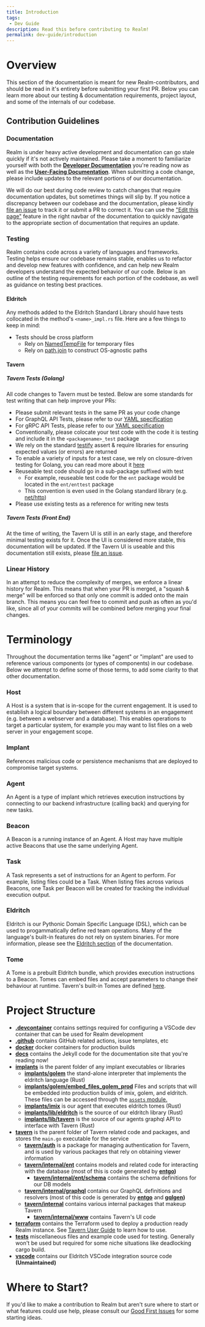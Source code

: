 ```yaml
---
title: Introduction
tags:
 - Dev Guide
description: Read this before contributing to Realm!
permalink: dev-guide/introduction
---
```

# Overview
This section of the documentation is meant for new Realm-contributors, and should be read in it's entirety before submitting your first PR. Below you can learn more about our testing & documentation requirements, project layout, and some of the internals of our codebase.

## Contribution Guidelines

### Documentation
Realm is under heavy active development and documentation can go stale quickly if it's not actively maintained. Please take a moment to familiarize yourself with both the **[Developer Documentation](/dev-guide)** you're reading now as well as the **[User-Facing Documentation](/user-guide)**. When submitting a code change, please include updates to the relevant portions of our documentation.

We will do our best during code review to catch changes that require documentation updates, but sometimes things will slip by. If you notice a discrepancy between our codebase and the documentation, please kindly [file an issue](https://github.com/spellshift/realm/issues/new?labels=documentation&title=Documentation%20Discrepancy:&body=Please%20include%20the%20location%20of%20the%20inaccurate%20documentation%20and%20a%20helpful%20description%20of%20what%20needs%20improvement.) to track it or submit a PR to correct it. You can use the ["Edit this page"](https://github.com/spellshift/realm/edit/main/docs/_docs/dev-guide/introduction.md) feature in the right navbar of the documentation to quickly navigate to the appropriate section of documentation that requires an update.

### Testing

Realm contains code across a variety of languages and frameworks. Testing helps ensure our codebase remains stable, enables us to refactor and develop new features with confidence, and can help new Realm developers understand the expected behavior of our code. Below is an outline of the testing requirements for each portion of the codebase, as well as guidance on testing best practices.

#### Eldritch

Any methods added to the Eldritch Standard Library should have tests collocated in the method's `<name>_impl.rs` file. Here are a few things to keep in mind:
* Tests should be cross platform
    * Rely on [NamedTempFile](https://docs.rs/tempfile/1.1.1/tempfile/struct.NamedTempFile.html) for temporary files
    * Rely on [path.join](https://doc.rust-lang.org/stable/std/path/struct.Path.html) to construct OS-agnostic paths

#### Tavern

##### Tavern Tests (Golang)
All code changes to Tavern must be tested. Below are some standards for test writing that can help improve your PRs:
* Please submit relevant tests in the same PR as your code change
* For GraphQL API Tests, please refer to our [YAML specification](/dev-guide/tavern#yaml-test-reference-graphql)
* For gRPC API Tests, please refer to our [YAML specification](/dev-guide/tavern#yaml-test-reference-grpc)
* Conventionally, please colocate your test code with the code it is testing and include it in the `<packagename>_test` package
* We rely on the standard [testify](https://github.com/stretchr/testify) assert & require libraries for ensuring expected values (or errors) are returned
* To enable a variety of inputs for a test case, we rely on closure-driven testing for Golang, you can read more about it [here](https://medium.com/@cep21/closure-driven-tests-an-alternative-style-to-table-driven-tests-in-go-628a41497e5e)
* Reuseable test code should go in a sub-package suffixed with test
    * For example, reuseable test code for the `ent` package would be located in the `ent/enttest` package
    * This convention is even used in the Golang standard library (e.g. [net/http](https://pkg.go.dev/net/http/httptest))
* Please use existing tests as a reference for writing new tests

##### Tavern Tests (Front End)
At the time of writing, the Tavern UI is still in an early stage, and therefore minimal testing exists for it. Once the UI is considered more stable, this documentation will be updated. If the Tavern UI is useable and this documentation still exists, please [file an issue](https://github.com/spellshift/realm/issues/new?labels=documentation&title=Documentation%20Discrepancy:&body=Please%20include%20the%20location%20of%20the%20inaccurate%20documentation%20and%20a%20helpful%20description%20of%20what%20needs%20improvement.).

### Linear History

In an attempt to reduce the complexity of merges, we enforce a linear history for Realm. This means that when your PR is merged, a "squash & merge" will be enforced so that only one commit is added onto the main branch. This means you can feel free to commit and push as often as you'd like, since all of your commits will be combined before merging your final changes.

# Terminology

Throughout the documentation terms like "agent" or "implant" are used to reference various components (or types of components) in our codebase. Below we attempt to define some of those terms, to add some clarity to that other documentation.

### Host
A Host is a system that is in-scope for the current engagement. It is used to establish a logical boundary between different systems in an engagement (e.g. between a webserver and a database). This enables operations to target a particular system, for example you may want to list files on a web server in your engagement scope.

### Implant
References malicious code or persistence mechanisms that are deployed to compromise target systems.

### Agent
An Agent is a type of implant which retrieves execution instructions by connecting to our backend infrastructure (calling back) and querying for new tasks.

### Beacon
A Beacon is a running instance of an Agent. A Host may have multiple active Beacons that use the same underlying Agent.

### Task
A Task represents a set of instructions for an Agent to perform. For example, listing files could be a Task. When listing files across various Beacons, one Task per Beacon will be created for tracking the individual execution output.

### Eldritch
Eldritch is our Pythonic Domain Specific Language (DSL), which can be used to progammatically define red team operations. Many of the language's built-in features do not rely on system binaries. For more information, please see the [Eldritch section](/user-guide/eldritch) of the documentation.

### Tome
A Tome is a prebuilt Eldritch bundle, which provides execution instructions to a Beacon. Tomes can embed files and accept parameters to change their behaviour at runtime. Tavern's built-in Tomes are defined [here](https://github.com/spellshift/realm/tree/main/tavern/tomes).

# Project Structure
* **[.devcontainer](https://github.com/spellshift/realm/tree/main/.devcontainer)** contains settings required for configuring a VSCode dev container that can be used for Realm development
* **[.github](https://github.com/spellshift/realm/tree/main/.github)** contains GitHub related actions, issue templates, etc
* **[docker](https://github.com/spellshift/realm/tree/main/docker)** docker containers for production builds
* **[docs](https://github.com/spellshift/realm/tree/main/docs)** contains the Jekyll code for the documentation site that you're reading now!
* **[implants](https://github.com/spellshift/realm/tree/main/implants)** is the parent folder of any implant executables or libraries
    * **[implants/golem](https://github.com/spellshift/realm/tree/main/implants/golem)** the stand-alone interpreter that implements the eldritch language (Rust)
    * **[implants/golem/embed_files_golem_prod](https://github.com/spellshift/realm/tree/main/implants/golem/embed_files_golem_prod)** Files and scripts that will be embedded into production builds of imix, golem, and eldritch. These files can be accessed through the [`assets` module.](https://docs.realm.pub/user-guide/eldritch#assets)
    * **[implants/imix](https://github.com/spellshift/realm/tree/main/implants/imix)** is our agent that executes eldritch tomes (Rust)
    * **[implants/lib/eldritch](https://github.com/spellshift/realm/tree/main/implants/lib/eldritch)** is the source of our eldritch library (Rust)
    * **[implants/lib/tavern](https://github.com/spellshift/realm/tree/main/implants/lib/tavern)** is the source of our agents graphql API to interface with Tavern (Rust)
* **[tavern](https://github.com/spellshift/realm/tree/main/tavern)** is the parent folder of Tavern related code and packages, and stores the `main.go` executable for the service
    * **[tavern/auth](https://github.com/spellshift/realm/tree/main/tavern/auth)** is a package for managing authentication for Tavern, and is used by various packages that rely on obtaining viewer information
    * **[tavern/internal/ent](https://github.com/spellshift/realm/tree/main/tavern/internal/ent)** contains models and related code for interacting with the database (most of this is code generated by **[entgo](https://entgo.io/))**
        * **[tavern/internal/ent/schema](https://github.com/spellshift/realm/tree/main/tavern/internal/ent/schema)** contains the schema definitions for our DB models
    * **[tavern/internal/graphql](https://github.com/spellshift/realm/tree/main/tavern/internal/graphql)** contains our GraphQL definitions and resolvers (most of this code is generated by **[entgo](https://entgo.io/)** and **[gqlgen](https://github.com/99designs/gqlgen))**
    * **[tavern/internal](https://github.com/spellshift/realm/tree/main/tavern/internal)** contains various internal packages that makeup Tavern
        * **[tavern/internal/www](https://github.com/spellshift/realm/tree/main/tavern/internal/www)** contains Tavern's UI code
* **[terraform](https://github.com/spellshift/realm/tree/main/terraform)** contains the Terraform used to deploy a production ready Realm instance. See [Tavern User Guide](https://docs.realm.pub/user-guide/tavern) to learn how to use.
* **[tests](https://github.com/spellshift/realm/tree/main/tests)** miscellaneous files and example code used for testing. Generally won't be used but required for some niche situations like deadlocking cargo build.
* **[vscode](https://github.com/spellshift/realm/tree/main/vscode)** contains our Eldritch VSCode integration source code **(Unmaintained)**

# Where to Start?
If you'd like to make a contribution to Realm but aren't sure where to start or what features could use help, please consult our [Good First Issues](https://github.com/spellshift/realm/labels/good%20first%20issue) for some starting ideas.
